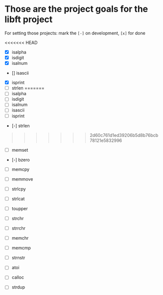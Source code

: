 # Those are the project goals for the libft project

For setting those projects:
mark the `[-]` on development, `[x]` for done

<<<<<<< HEAD
- [x] isalpha
- [x] isdigit
- [x] isalnum
- [] isascii
- [x] isprint
- [ ] strlen
=======
- [ ] isalpha
- [ ] isdigit
- [ ] isalnum
- [ ] isascii
- [ ] isprint
- [-] strlen
>>>>>>> 2d60c761d1ed39206b5d8b76bcb78121e5832996
- [ ] memset
- [-] bzero
- [ ] memcpy
- [ ] memmove
- [ ] strlcpy
- [ ] strlcat
- [ ] toupper
- [ ] strchr
- [ ] strrchr
- [ ] memchr
- [ ] memcmp
- [ ] strnstr
- [ ] atoi
- [ ] calloc
- [ ] strdup

